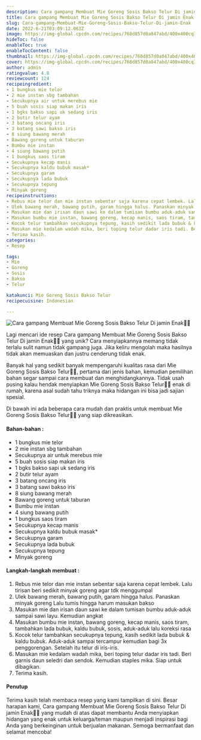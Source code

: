 ```yaml
---
description: Cara gampang Membuat Mie Goreng Sosis Bakso Telur Di jamin Enak"
title: Cara gampang Membuat Mie Goreng Sosis Bakso Telur Di jamin Enak
slug: Cara-gampang-Membuat-Mie-Goreng-Sosis-Bakso-Telur-Di-jamin-Enak
date: 2022-6-21T03:09:12.063Z
image: https://img-global.cpcdn.com/recipes/768d857d0a047abd/400x400cq70/photo.jpg
hideToc: false
enableToc: true
enableTocContent: false
thumbnail: https://img-global.cpcdn.com/recipes/768d857d0a047abd/400x400cq70/photo.jpg
cover: https://img-global.cpcdn.com/recipes/768d857d0a047abd/400x400cq70/photo.jpg
author: admin
ratingvalue: 4.8
reviewcount: 124
recipeingredient:
- 1 bungkus mie telor
- 2 mie instan sbg tambahan
- Secukupnya air untuk merebus mie
- 5 buah sosis siap makan iris
- 1 bgks bakso sapi uk sedang iris
- 2 butir telur ayam
- 3 batang oncang iris
- 3 batang sawi bakso iris
- 8 siung bawang merah
- Bawang goreng untuk taburan
- Bumbu mie instan
- 4 siung bawang putih
- 1 bungkus saos tiram
- Secukupnya kecap manis
- Secukupnya kaldu bubuk masak*
- Secukupnya garam
- Secukupnya lada bubuk
- Secukupnya tepung
- Minyak goreng
recipeinstructions:
- Rebus mie telor dan mie instan sebentar saja karena cepat lembek. Lalu tirisan beri sedikit minyak goreng agar tdk menggumpal
- Ulek bawang merah, bawang putih, garam hingga halus. Panaskan minyak goreng Lalu tumis hingga harum masukan bakso
- Masukan mie dan irisan daun sawi ke dalam tumisan bumbu aduk-aduk sampai sawi layu. Kemudian angkat
- Masukan bumbu mie instan, bawang goreng, kecap manis, saos tiram, tambahkan lada bubuk, kaldu bubuk, sosis, aduk-aduk lalu koreksi rasa
- Kocok telur tambahkan secukupnya tepung, kasih sedikit lada bubuk & kaldu bubuk. Aduk-aduk sampai tercampur kemudian bagi 3x penggorengan. Setelah itu telur di iris-iris.
- Masukan mie kedalam wadah mika, beri toping telur dadar iris tadi. Beri garnis daun seledri dan sendok. Kemudian staples mika. Siap untuk dibagikan.
- Terima kasih.
categories:
- Resep

tags:
- Mie
- Goreng
- Sosis
- Bakso
- Telur

katakunci: Mie Goreng Sosis Bakso Telur
recipecuisine: Indonesian

---
```


![Cara gampang Membuat Mie Goreng Sosis Bakso Telur Di jamin Enak👩‍🍳](https://img-global.cpcdn.com/recipes/768d857d0a047abd/400x400cq70/photo.jpg)

Lagi mencari ide resep Cara gampang Membuat Mie Goreng Sosis Bakso Telur Di jamin Enak👩‍🍳 yang unik? Cara menyiapkannya memang tidak terlalu sulit namun tidak gampang juga. Jika keliru mengolah maka hasilnya tidak akan memuaskan dan justru cenderung tidak enak.

Banyak hal yang sedikit banyak mempengaruhi kualitas rasa dari Mie Goreng Sosis Bakso Telur👩‍🍳, pertama dari jenis bahan, kemudian pemilihan bahan segar sampai cara membuat dan menghidangkannya. Tidak usah pusing kalau hendak menyiapkan Mie Goreng Sosis Bakso Telur👩‍🍳 enak di rumah, karena asal sudah tahu triknya maka hidangan ini bisa jadi sajian spesial.

Di bawah ini ada beberapa cara mudah dan praktis untuk membuat Mie Goreng Sosis Bakso Telur👩‍🍳 yang siap dikreasikan.

<!--inarticleads1-->

#### Bahan-bahan :

- 1 bungkus mie telor
- 2 mie instan sbg tambahan
- Secukupnya air untuk merebus mie
- 5 buah sosis siap makan iris
- 1 bgks bakso sapi uk sedang iris
- 2 butir telur ayam
- 3 batang oncang iris
- 3 batang sawi bakso iris
- 8 siung bawang merah
- Bawang goreng untuk taburan
- Bumbu mie instan
- 4 siung bawang putih
- 1 bungkus saos tiram
- Secukupnya kecap manis
- Secukupnya kaldu bubuk masak*
- Secukupnya garam
- Secukupnya lada bubuk
- Secukupnya tepung
- Minyak goreng

<!--inarticleads2-->

#### Langkah-langkah membuat :

1. Rebus mie telor dan mie instan sebentar saja karena cepat lembek. Lalu tirisan beri sedikit minyak goreng agar tdk menggumpal
1. Ulek bawang merah, bawang putih, garam hingga halus. Panaskan minyak goreng Lalu tumis hingga harum masukan bakso
1. Masukan mie dan irisan daun sawi ke dalam tumisan bumbu aduk-aduk sampai sawi layu. Kemudian angkat
1. Masukan bumbu mie instan, bawang goreng, kecap manis, saos tiram, tambahkan lada bubuk, kaldu bubuk, sosis, aduk-aduk lalu koreksi rasa
1. Kocok telur tambahkan secukupnya tepung, kasih sedikit lada bubuk & kaldu bubuk. Aduk-aduk sampai tercampur kemudian bagi 3x penggorengan. Setelah itu telur di iris-iris.
1. Masukan mie kedalam wadah mika, beri toping telur dadar iris tadi. Beri garnis daun seledri dan sendok. Kemudian staples mika. Siap untuk dibagikan.
1. Terima kasih.

#### Penutup

Terima kasih telah membaca resep yang kami tampilkan di sini. Besar harapan kami, Cara gampang Membuat Mie Goreng Sosis Bakso Telur Di jamin Enak👩‍🍳 yang mudah di atas dapat membantu Anda menyiapkan hidangan yang enak untuk keluarga/teman maupun menjadi inspirasi bagi Anda yang berkeinginan untuk berjualan makanan. Semoga bermanfaat dan selamat mencoba!